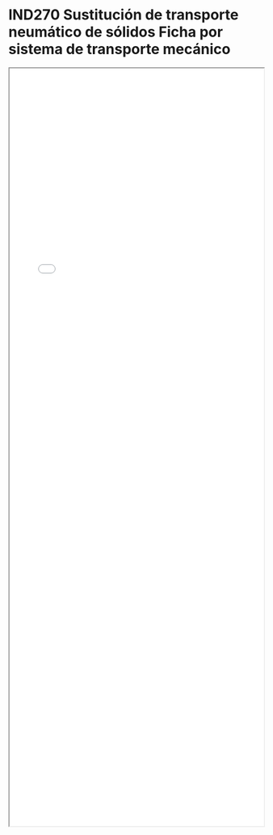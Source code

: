 
# IND270  Sustitución de transporte neumático de sólidos Ficha por sistema de transporte mecánico

<iframe src="../IND270  Sustitución de transporte neumático de sólidos Ficha por sistema de transporte mecánico.pdf" width="100%" height="1500px"></iframe>

